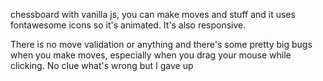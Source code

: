 chessboard with vanilla js, you can make moves and stuff and it uses fontawesome icons so it's animated. It's also responsive. 

There is no move validation or anything and there's some pretty big bugs when you make moves, especially when you drag your mouse while clicking. No clue what's wrong but I gave up


